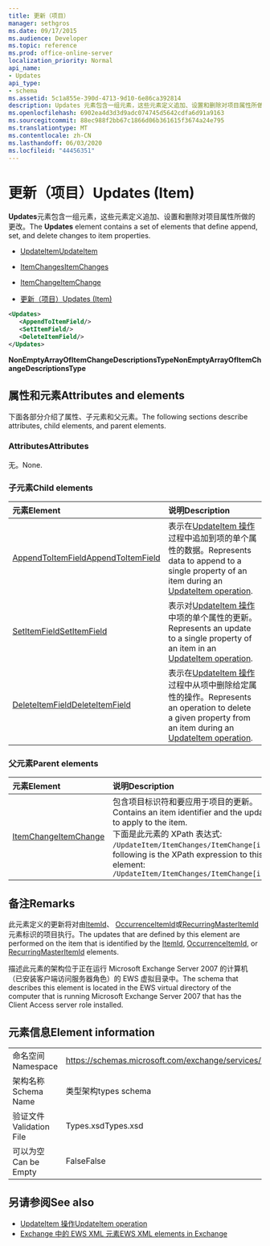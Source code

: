 ```yaml
---
title: 更新（项目）
manager: sethgros
ms.date: 09/17/2015
ms.audience: Developer
ms.topic: reference
ms.prod: office-online-server
localization_priority: Normal
api_name:
- Updates
api_type:
- schema
ms.assetid: 5c1a855e-390d-4713-9d10-6e86ca392814
description: Updates 元素包含一组元素，这些元素定义追加、设置和删除对项目属性所做的更改。
ms.openlocfilehash: 6902ea4d3d3d9adc074745d5642cdfa6d91a9163
ms.sourcegitcommit: 88ec988f2bb67c1866d06b361615f3674a24e795
ms.translationtype: MT
ms.contentlocale: zh-CN
ms.lasthandoff: 06/03/2020
ms.locfileid: "44456351"
---
```

# <a name="updates-item"></a><span data-ttu-id="92703-103">更新（项目）</span><span class="sxs-lookup"><span data-stu-id="92703-103">Updates (Item)</span></span>

<span data-ttu-id="92703-104">**Updates**元素包含一组元素，这些元素定义追加、设置和删除对项目属性所做的更改。</span><span class="sxs-lookup"><span data-stu-id="92703-104">The **Updates** element contains a set of elements that define append, set, and delete changes to item properties.</span></span> 
  
- [<span data-ttu-id="92703-105">UpdateItem</span><span class="sxs-lookup"><span data-stu-id="92703-105">UpdateItem</span></span>](updateitem.md)
  
- [<span data-ttu-id="92703-106">ItemChanges</span><span class="sxs-lookup"><span data-stu-id="92703-106">ItemChanges</span></span>](itemchanges.md)
  
- [<span data-ttu-id="92703-107">ItemChange</span><span class="sxs-lookup"><span data-stu-id="92703-107">ItemChange</span></span>](itemchange.md)
  
- [<span data-ttu-id="92703-108">更新（项目）</span><span class="sxs-lookup"><span data-stu-id="92703-108">Updates (Item)</span></span>](updates-item.md)
  
```xml
<Updates>
   <AppendToItemField/>
   <SetItemField/>
   <DeleteItemField/>
</Updates>
```

<span data-ttu-id="92703-109">**NonEmptyArrayOfItemChangeDescriptionsType**</span><span class="sxs-lookup"><span data-stu-id="92703-109">**NonEmptyArrayOfItemChangeDescriptionsType**</span></span>

## <a name="attributes-and-elements"></a><span data-ttu-id="92703-110">属性和元素</span><span class="sxs-lookup"><span data-stu-id="92703-110">Attributes and elements</span></span>

<span data-ttu-id="92703-111">下面各部分介绍了属性、子元素和父元素。</span><span class="sxs-lookup"><span data-stu-id="92703-111">The following sections describe attributes, child elements, and parent elements.</span></span>
  
### <a name="attributes"></a><span data-ttu-id="92703-112">Attributes</span><span class="sxs-lookup"><span data-stu-id="92703-112">Attributes</span></span>

<span data-ttu-id="92703-113">无。</span><span class="sxs-lookup"><span data-stu-id="92703-113">None.</span></span>
  
### <a name="child-elements"></a><span data-ttu-id="92703-114">子元素</span><span class="sxs-lookup"><span data-stu-id="92703-114">Child elements</span></span>

|<span data-ttu-id="92703-115">**元素**</span><span class="sxs-lookup"><span data-stu-id="92703-115">**Element**</span></span>|<span data-ttu-id="92703-116">**说明**</span><span class="sxs-lookup"><span data-stu-id="92703-116">**Description**</span></span>|
|:-----|:-----|
|[<span data-ttu-id="92703-117">AppendToItemField</span><span class="sxs-lookup"><span data-stu-id="92703-117">AppendToItemField</span></span>](appendtoitemfield.md) <br/> |<span data-ttu-id="92703-118">表示在[UpdateItem 操作](updateitem-operation.md)过程中追加到项的单个属性的数据。</span><span class="sxs-lookup"><span data-stu-id="92703-118">Represents data to append to a single property of an item during an [UpdateItem operation](updateitem-operation.md).</span></span>  <br/> |
|[<span data-ttu-id="92703-119">SetItemField</span><span class="sxs-lookup"><span data-stu-id="92703-119">SetItemField</span></span>](setitemfield.md) <br/> |<span data-ttu-id="92703-120">表示对[UpdateItem 操作](updateitem-operation.md)中项的单个属性的更新。</span><span class="sxs-lookup"><span data-stu-id="92703-120">Represents an update to a single property of an item in an [UpdateItem operation](updateitem-operation.md).</span></span>  <br/> |
|[<span data-ttu-id="92703-121">DeleteItemField</span><span class="sxs-lookup"><span data-stu-id="92703-121">DeleteItemField</span></span>](deleteitemfield.md) <br/> |<span data-ttu-id="92703-122">表示在[UpdateItem 操作](updateitem-operation.md)过程中从项中删除给定属性的操作。</span><span class="sxs-lookup"><span data-stu-id="92703-122">Represents an operation to delete a given property from an item during an [UpdateItem operation](updateitem-operation.md).</span></span>  <br/> |
   
### <a name="parent-elements"></a><span data-ttu-id="92703-123">父元素</span><span class="sxs-lookup"><span data-stu-id="92703-123">Parent elements</span></span>

|<span data-ttu-id="92703-124">**元素**</span><span class="sxs-lookup"><span data-stu-id="92703-124">**Element**</span></span>|<span data-ttu-id="92703-125">**说明**</span><span class="sxs-lookup"><span data-stu-id="92703-125">**Description**</span></span>|
|:-----|:-----|
|[<span data-ttu-id="92703-126">ItemChange</span><span class="sxs-lookup"><span data-stu-id="92703-126">ItemChange</span></span>](itemchange.md) <br/> |<span data-ttu-id="92703-127">包含项目标识符和要应用于项目的更新。</span><span class="sxs-lookup"><span data-stu-id="92703-127">Contains an item identifier and the updates to apply to the item.</span></span>  <br/> <span data-ttu-id="92703-128">下面是此元素的 XPath 表达式:  `/UpdateItem/ItemChanges/ItemChange[i]`</span><span class="sxs-lookup"><span data-stu-id="92703-128">The following is the XPath expression to this element:  `/UpdateItem/ItemChanges/ItemChange[i]`</span></span> <br/> |
   
## <a name="remarks"></a><span data-ttu-id="92703-129">备注</span><span class="sxs-lookup"><span data-stu-id="92703-129">Remarks</span></span>

<span data-ttu-id="92703-130">此元素定义的更新将对由[ItemId](itemid.md)、 [OccurrenceItemId](occurrenceitemid.md)或[RecurringMasterItemId](recurringmasteritemid.md)元素标识的项目执行。</span><span class="sxs-lookup"><span data-stu-id="92703-130">The updates that are defined by this element are performed on the item that is identified by the [ItemId](itemid.md), [OccurrenceItemId](occurrenceitemid.md), or [RecurringMasterItemId](recurringmasteritemid.md) elements.</span></span> 
  
<span data-ttu-id="92703-131">描述此元素的架构位于正在运行 Microsoft Exchange Server 2007 的计算机（已安装客户端访问服务器角色）的 EWS 虚拟目录中。</span><span class="sxs-lookup"><span data-stu-id="92703-131">The schema that describes this element is located in the EWS virtual directory of the computer that is running Microsoft Exchange Server 2007 that has the Client Access server role installed.</span></span>
  
## <a name="element-information"></a><span data-ttu-id="92703-132">元素信息</span><span class="sxs-lookup"><span data-stu-id="92703-132">Element information</span></span>

|||
|:-----|:-----|
|<span data-ttu-id="92703-133">命名空间</span><span class="sxs-lookup"><span data-stu-id="92703-133">Namespace</span></span>  <br/> |https://schemas.microsoft.com/exchange/services/2006/types  <br/> |
|<span data-ttu-id="92703-134">架构名称</span><span class="sxs-lookup"><span data-stu-id="92703-134">Schema Name</span></span>  <br/> |<span data-ttu-id="92703-135">类型架构</span><span class="sxs-lookup"><span data-stu-id="92703-135">types schema</span></span>  <br/> |
|<span data-ttu-id="92703-136">验证文件</span><span class="sxs-lookup"><span data-stu-id="92703-136">Validation File</span></span>  <br/> |<span data-ttu-id="92703-137">Types.xsd</span><span class="sxs-lookup"><span data-stu-id="92703-137">Types.xsd</span></span>  <br/> |
|<span data-ttu-id="92703-138">可以为空</span><span class="sxs-lookup"><span data-stu-id="92703-138">Can be Empty</span></span>  <br/> |<span data-ttu-id="92703-139">False</span><span class="sxs-lookup"><span data-stu-id="92703-139">False</span></span>  <br/> |
   
## <a name="see-also"></a><span data-ttu-id="92703-140">另请参阅</span><span class="sxs-lookup"><span data-stu-id="92703-140">See also</span></span>

- [<span data-ttu-id="92703-141">UpdateItem 操作</span><span class="sxs-lookup"><span data-stu-id="92703-141">UpdateItem operation</span></span>](updateitem-operation.md)
- [<span data-ttu-id="92703-142">Exchange 中的 EWS XML 元素</span><span class="sxs-lookup"><span data-stu-id="92703-142">EWS XML elements in Exchange</span></span>](ews-xml-elements-in-exchange.md)


